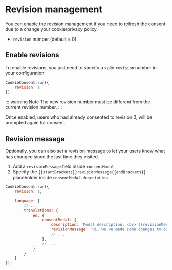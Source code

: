 # Revision management
You can enable the revision management if you need to refresh the consent due to a change your cookie/privacy policy.

- `revision` number (default = 0)

## Enable revisions
To enable revisions, you just need to specify a valid `revision` number in your configuration:
```javascript
CookieConsent.run({
    revision: 1
});
```

::: warning Note
The new revision number must be different from the current revision number.
:::

Once enabled, users who had already consented to revision 0, will be prompted again for consent.

## Revision message
Optionally, you can also set a revision message to let your users know what has changed since the last time they visited.

1. Add a `revisionMessage` field inside `consentModal`
2. Specify the `{{startBrackets}}revisionMessage{{endBrackets}}` placeholder inside `consentModal.description`

```javascript
CookieConsent.run({
    revision: 1,

    language: {
        // ...
        translations: {
            en: {
                consentModal: {
                    description: 'Modal description. <br> {{revisionMessage}}',
                    revisionMessage: "Hi, we've made some changes to our cookie policy since the last time you visited!",
                    // ...
                },
                // ...
            }
        }
    }
});
```

<script>
  export default {
    data() {
      return {
        startBrackets: "{{",
        endBrackets: "}}"
      }
    }
  }
</script>